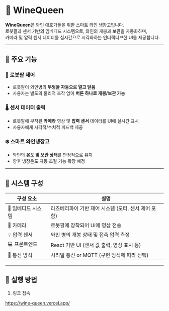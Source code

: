 # 🍷 WineQueen

**WineQueen**은 와인 애호가들을 위한 스마트 와인 냉장고입니다.  
로봇팔과 센서 기반의 임베디드 시스템으로, 와인의 개봉과 보관을 자동화하며,  
카메라 및 압력 센서 데이터를 실시간으로 시각화하는 인터랙티브한 UI를 제공합니다.

---

## 🔧 주요 기능

### 🤖 로봇팔 제어

- 로봇팔이 와인병의 **뚜껑을 자동으로 열고 닫음**
- 사용자는 별도의 물리적 조작 없이 **버튼 하나로 개봉/보관 가능**

### 🌡️ 센서 데이터 출력

- 로봇팔에 부착된 **카메라** 영상 및 **압력 센서** 데이터를 UI에 실시간 표시
- 사용자에게 시각적/수치적 피드백 제공

### ❄️ 스마트 와인냉장고

- 와인의 **온도 및 보관 상태**를 안정적으로 유지
- 향후 냉장온도 자동 조절 기능 확장 예정

---

## 🧠 시스템 구성

| 구성 요소          | 설명                                                 |
| ------------------ | ---------------------------------------------------- |
| 🎯 임베디드 시스템 | 라즈베리파이 기반 제어 시스템 (모터, 센서 제어 포함) |
| 🎥 카메라          | 로봇팔에 장착되어 UI에 영상 전송                     |
| 💡 압력 센서       | 와인 병의 개봉 상태 및 접촉 압력 측정                |
| 💻 프론트엔드      | React 기반 UI (센서 값 출력, 영상 표시 등)           |
| 🔌 통신 방식       | 시리얼 통신 or MQTT (구현 방식에 따라 선택)          |

---

## 🚀 실행 방법

1. 링크 접속

https://wine-queen.vercel.app/
